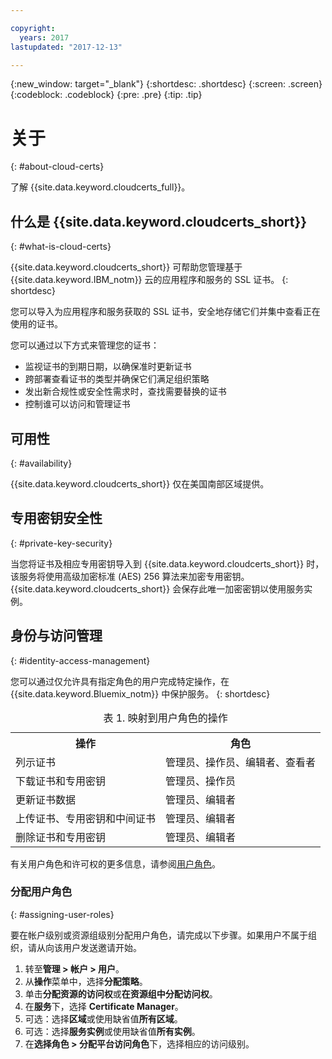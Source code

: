 ```yaml
---

copyright:
  years: 2017
lastupdated: "2017-12-13"

---
```

{:new_window: target="_blank"}
{:shortdesc: .shortdesc}
{:screen: .screen}
{:codeblock: .codeblock}
{:pre: .pre}
{:tip: .tip}

# 关于
{: #about-cloud-certs}

了解 {{site.data.keyword.cloudcerts_full}}。

## 什么是 {{site.data.keyword.cloudcerts_short}}
{: #what-is-cloud-certs}

{{site.data.keyword.cloudcerts_short}} 可帮助您管理基于 {{site.data.keyword.IBM_notm}} 云的应用程序和服务的 SSL 证书。
{: shortdesc}

您可以导入为应用程序和服务获取的 SSL 证书，安全地存储它们并集中查看正在使用的证书。

您可以通过以下方式来管理您的证书：

* 监视证书的到期日期，以确保准时更新证书
* 跨部署查看证书的类型并确保它们满足组织策略
* 发出新合规性或安全性需求时，查找需要替换的证书
* 控制谁可以访问和管理证书

## 可用性
{: #availability}

{{site.data.keyword.cloudcerts_short}} 仅在美国南部区域提供。

## 专用密钥安全性
{: #private-key-security}

当您将证书及相应专用密钥导入到 {{site.data.keyword.cloudcerts_short}} 时，该服务将使用高级加密标准 (AES) 256 算法来加密专用密钥。{{site.data.keyword.cloudcerts_short}} 会保存此唯一加密密钥以使用服务实例。

## 身份与访问管理
{: #identity-access-management}

您可以通过仅允许具有指定角色的用户完成特定操作，在 {{site.data.keyword.Bluemix_notm}} 中保护服务。
{: shortdesc}

<table>
<caption> 表 1. 映射到用户角色的操作</caption>
  <tr>
    <th> 操作 </th>
    <th> 角色 </th>
  </tr>
  <tr>
    <td>列示证书 </td>
    <td> 管理员、操作员、编辑者、查看者 </td>
  </tr>
  <tr>
    <td>下载证书和专用密钥 </td>
    <td> 管理员、操作员 </td>
  </tr>
  <tr>
    <td>更新证书数据 </td>
    <td> 管理员、编辑者 </td>
  </tr>
  <tr>
    <td>上传证书、专用密钥和中间证书 </td>
    <td> 管理员、编辑者 </td>
  </tr>
  <tr>
    <td>删除证书和专用密钥 </td>
    <td> 管理员、编辑者 </td>
  </tr>
</table>

有关用户角色和许可权的更多信息，请参阅[用户角色](/docs/admin/patterns.html#userroles)。

### 分配用户角色
{: #assigning-user-roles}

要在帐户级别或资源组级别分配用户角色，请完成以下步骤。如果用户不属于组织，请从向该用户发送邀请开始。

1. 转至**管理 > 帐户 > 用户**。
2. 从**操作**菜单中，选择**分配策略**。
3. 单击**分配资源的访问权**或**在资源组中分配访问权**。
4. 在**服务**下，选择 **Certificate Manager**。
5. 可选：选择**区域**或使用缺省值**所有区域**。
6. 可选：选择**服务实例**或使用缺省值**所有实例**。
7. 在**选择角色 > 分配平台访问角色**下，选择相应的访问级别。
